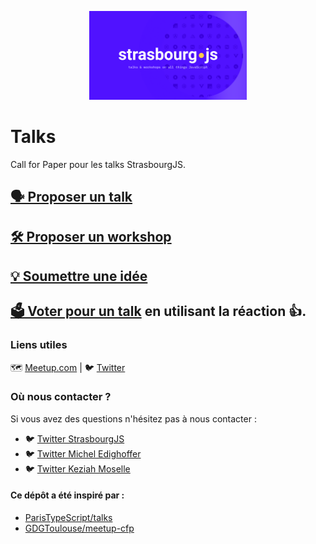 <p align="center">
  <img width="50%" height="auto" style="" src="./logo.png" alt="StrasbourgJS" />
</p>

# Talks

Call for Paper pour les talks StrasbourgJS.

## [🗣️ Proposer un talk](https://github.com/StrasbourgJS/talks/issues/new?template=talk.md)

## [🛠️ Proposer un workshop](https://github.com/StrasbourgJS/talks/issues/new?template=workshop.md)

## [💡 Soumettre une idée](https://github.com/StrasbourgJS/talks/issues/new?template=idea.md)

## [🗳️ Voter pour un talk](https://github.com/StrasbourgJS/talks/issues?q=is%3Aissue+is%3Aopen+sort%3Aupdated-desc) en utilisant la réaction 👍.


### Liens utiles

🗺️ [Meetup.com](https://www.meetup.com/fr-FR/StrasbourgJS/) | 🐦 [Twitter](https://twitter.com/Strasbourg_js)

### Où nous contacter ?

Si vous avez des questions n'hésitez pas à nous contacter :

- 🐦 [Twitter StrasbourgJS](https://twitter.com/Strasbourg_js)
- 🐦 [Twitter Michel Edighoffer](https://twitter.com/edimitchel)
- 🐦 [Twitter Keziah Moselle](https://twitter.com/KeziahMoselle)

#### Ce dépôt a été inspiré par :

- [ParisTypeScript/talks](https://github.com/ParisTypeScript/talks)
- [GDGToulouse/meetup-cfp](https://github.com/GDGToulouse/meetup-cfp)